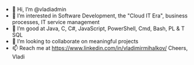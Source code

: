 - 👋 Hi, I’m @vladiadmin
- 👀 I’m interested in Software Development, the "Cloud IT Era", business processes, IT service management
- 🌱 I’m good at Java, C, C#, JavaScript, PowerShell, Cmd, Bash, PL & T SQL
- 💞️ I’m looking to collaborate on meaningful projects
- 📫 Reach me at https://www.linkedin.com/in/vladimirmihalkov/
Cheers,
Vladi

